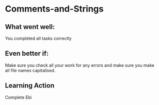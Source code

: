 Comments-and-Strings
====================

What went well:
----

You completed all tasks correctly

Even better if:
----

Make sure you check all your work for any errors and make sure you make all file names capitalised.

Learning Action
----

Complete Ebi
